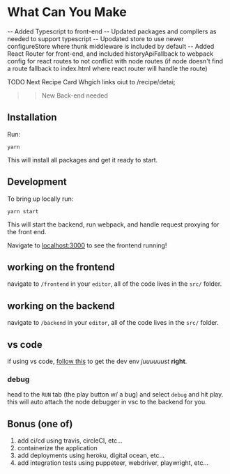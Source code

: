 # What Can You Make

-- Added Typescript to front-end
-- Updated packages and compllers as needed to support typescript
-- Upodated store to use newer configureStore where thunk middleware is included by default
-- Added React Router for front-end, and included historyApiFallback to webpack config for react routes to not conflict with node routes (if node doesn't find a route fallback to index.html where react router will handle the route)

TODO Next
Recipe Card
Whgich links oiut to /recipe/detai;

> > New Back-end needed

## Installation

Run:

    yarn

This will install all packages and get it ready to start.

## Development

To bring up locally run:

    yarn start

This will start the backend, run webpack, and handle request proxying for the front end.

Navigate to [localhost:3000](http://localhost:3000) to see the frontend running!

## working on the frontend

navigate to `/frontend` in your `editor`, all of the code lives in the `src/` folder.

## working on the backend

navigate to `/backend` in your `editor`, all of the code lives in the `src/` folder.

## vs code

if using vs code, [follow this](https://yarnpkg.com/getting-started/editor-sdks/#vscode) to get the dev env _juuuuuust_ **right**.

### debug

head to the `RUN` tab (the play button w/ a bug) and select `debug` and hit play. this will auto attach the node debugger in vsc to the backend for you.

## Bonus (one of)

1. add ci/cd using travis, circleCI, etc...
1. containerize the application
1. add deployments using heroku, digital ocean, etc...
1. add integration tests using puppeteer, webdriver, playwright, etc...
